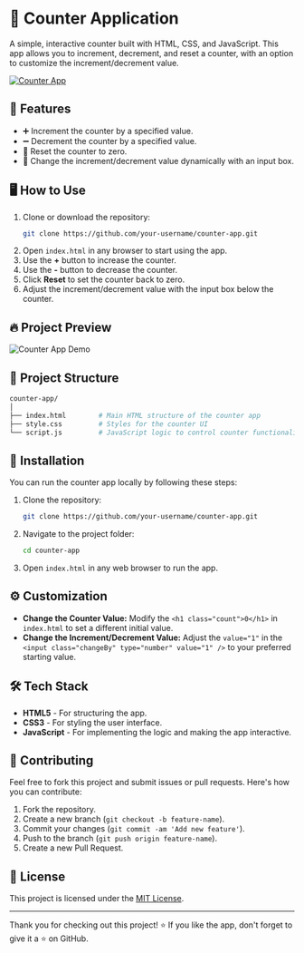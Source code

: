# 🧮 **Counter Application**

A simple, interactive counter built with HTML, CSS, and JavaScript. This app allows you to increment, decrement, and reset a counter, with an option to customize the increment/decrement value.

[![Counter App](https://img.shields.io/badge/Counter-App-blue.svg)](https://github.com/your-username/counter-app)

## 🚀 **Features**

- ➕ Increment the counter by a specified value.
- ➖ Decrement the counter by a specified value.
- 🔄 Reset the counter to zero.
- 🔧 Change the increment/decrement value dynamically with an input box.

## 🖥️ **How to Use**

1. Clone or download the repository:
    ```bash
    git clone https://github.com/your-username/counter-app.git
    ```
2. Open `index.html` in any browser to start using the app.
3. Use the **+** button to increase the counter.
4. Use the **-** button to decrease the counter.
5. Click **Reset** to set the counter back to zero.
6. Adjust the increment/decrement value with the input box below the counter.

## 🔥 **Project Preview**

![Counter App Demo](https://your-demo-image-url.com)

## 📁 **Project Structure**

```bash
counter-app/
│
├── index.html        # Main HTML structure of the counter app
├── style.css         # Styles for the counter UI
└── script.js         # JavaScript logic to control counter functionality
```

## 📜 **Installation**

You can run the counter app locally by following these steps:

1. Clone the repository:
    ```bash
    git clone https://github.com/your-username/counter-app.git
    ```
2. Navigate to the project folder:
    ```bash
    cd counter-app
    ```
3. Open `index.html` in any web browser to run the app.

## ⚙️ **Customization**

- **Change the Counter Value:** Modify the `<h1 class="count">0</h1>` in `index.html` to set a different initial value.
- **Change the Increment/Decrement Value:** Adjust the `value="1"` in the `<input class="changeBy" type="number" value="1" />` to your preferred starting value.

## 🛠️ **Tech Stack**

- **HTML5** - For structuring the app.
- **CSS3** - For styling the user interface.
- **JavaScript** - For implementing the logic and making the app interactive.

## 🤝 **Contributing**

Feel free to fork this project and submit issues or pull requests. Here's how you can contribute:

1. Fork the repository.
2. Create a new branch (`git checkout -b feature-name`).
3. Commit your changes (`git commit -am 'Add new feature'`).
4. Push to the branch (`git push origin feature-name`).
5. Create a new Pull Request.

## 📜 **License**

This project is licensed under the [MIT License](LICENSE).

---

Thank you for checking out this project! ⭐ If you like the app, don't forget to give it a ⭐️ on GitHub.
